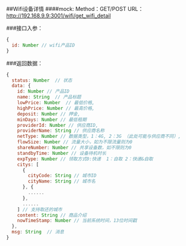 ##Wifi设备详情
####mock:
Method：GET/POST
URL：<http://192.168.9.9:3001/wifi/get_wifi_detail>

###接口入参：
```javascript
{
  id: Number // wifi产品ID
}
```

###返回数据：
```javascript
{
  status: Number  // 状态
  data: {
    id: Number // 产品ID
    name: String  // 产品标题
    lowPrice: Number  // 最低价格,
    highPrice: Number // 最高价格,
    deposit: Number // 押金,
    minDays: Number // 最低租期
    providerId: Number // 供应商ID,
    providerName: String // 供应商名称
    netType: Number // 数据类型，1：4G, 2：3G （此处可能与供应商不同）,
    flowSize: Number // 流量大小，如为不限流量则为0
    shareNumber: Number // 共享设备数，如不限则为0
    standbyTime: Number // 设备待机时长
    expType: Number // 领取方式0:快递  1：自取 2：快递&自取
    citys: [
      {
        cityCode: String // 城市ID
        cityName: String // 城市名
      }, {
        ......
      },
      ......
    ] // 支持取还的城市
    content: String // 商品介绍
    nowTimeStamp: Number // 当前系统时间，13位时间戳
  },
  msg: String  // 消息
}
```

